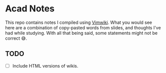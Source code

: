 # Acad Notes
This repo contains notes I compiled using [Vimwiki](https://github.com/vimwiki/vimwiki).
What you would see here are a combination of copy-pasted words from slides, and thoughts I've had while studying.
With all that being said, some statements might not be correct 😅.

## TODO
- [ ] Include HTML versions of wikis.
